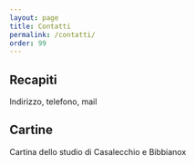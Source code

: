 ```yaml
---
layout: page
title: Contatti
permalink: /contatti/
order: 99
---
```


## Recapiti

Indirizzo, telefono, mail

## Cartine

Cartina dello studio di Casalecchio e Bibbianox